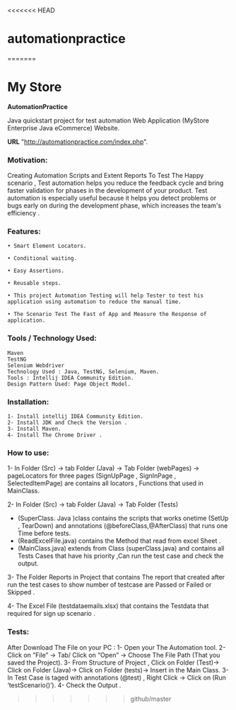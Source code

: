 <<<<<<< HEAD
# automationpractice
=======
# My Store
**AutomationPractice**

Java quickstart project for test automation Web Application (MyStore Enterprise Java eCommerce) Website.

**URL** 
"http://automationpractice.com/index.php".

### Motivation:

Creating Automation Scripts and Extent Reports To Test The Happy scenario , Test automation helps you reduce the feedback cycle and bring faster validation for phases in the development of your product. Test automation is especially useful because it helps you detect problems or bugs early on during the development phase, which increases the team's efficiency .


### Features:

    • Smart Element Locators.
      
    • Conditional waiting.
      
    • Easy Assertions.
      
    • Reusable steps.
    
    • This project Automation Testing will help Tester to test his application using automation to reduce the manual time.
   
    • The Scenario Test The Fast of App and Measure the Response of application.
    
    
 ### Tools / Technology Used:
    Maven
    TestNG
    Selenium Webdriver
    Technology Used : Java, TestNG, Selenium, Maven.
    Tools : Intellij IDEA Community Edition.
    Design Pattern Used: Page Object Model. 
    
   ### Installation:

    1- Install intellij IDEA Community Edition.
    2- Install JDK and Check the Version .
    3- Install Maven.
    4- Install The Chrome Driver .
    
    
### How to use:

1- In Folder (Src) → tab Folder (Java) → Tab Folder (webPages) → pageLocators for three pages (SignUpPage , SignInPage , SelectedItemPage) are contains all locators , Functions that used in MainClass.


2- In Folder (Src) → tab Folder (Java) → Tab Folder (Tests) 
 - (SuperClass. Java )class contains the scripts that works onetime (SetUp , TearDown) and annotations (@beforeClass,@AfterClass) that runs one Time before tests.
 - (ReadExcelFile.java) contains the Method that read from excel Sheet .
 - (MainClass.java) extends from Class (superClass.java) and contains all Tests Cases that have his priority ,Can run the test case and check the output.
 
3- The Folder Reports in Project that contains The report that created after run the test cases to show number of testcase are Passed or Failed or Skipped .

4- The Excel File (testdataemails.xlsx) that contains the Testdata that required for sign up scenario .


### Tests:

After Download The File on your PC :
1- Open your The Automation tool.
2- Click on ”File” → Tab/ Click on “Open” →  Choose
The File Path (That you saved the Project).
3- From Structure of Project , Click on Folder (Test)→
Click on Folder (Java)→ Click on Folder (tests)→
Insert  in the Main Class.
3- In Test Case is taged with annotations (@test) , Right Click → Click on (Run ‘testScenario()’).
4- Check the Output .
    

    



>>>>>>> github/master
